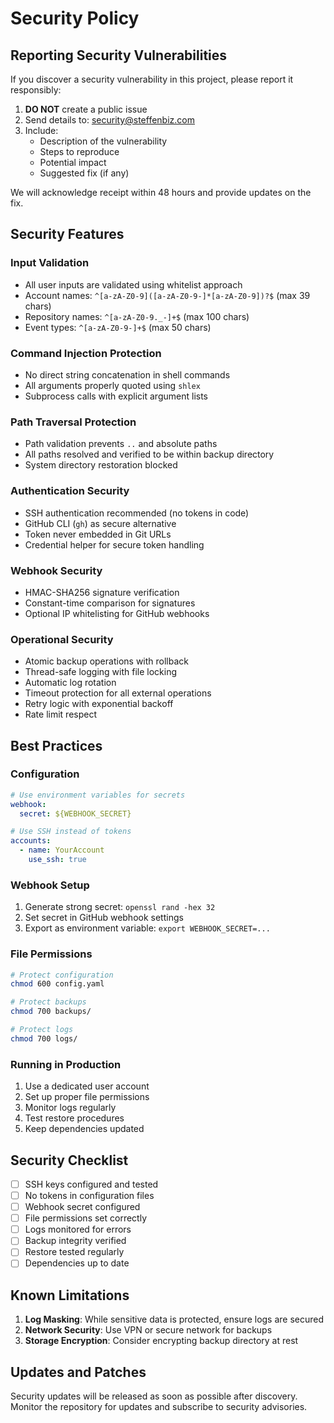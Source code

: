 # Security Policy

## Reporting Security Vulnerabilities

If you discover a security vulnerability in this project, please report it responsibly:

1. **DO NOT** create a public issue
2. Send details to: security@steffenbiz.com
3. Include:
   - Description of the vulnerability
   - Steps to reproduce
   - Potential impact
   - Suggested fix (if any)

We will acknowledge receipt within 48 hours and provide updates on the fix.

## Security Features

### Input Validation
- All user inputs are validated using whitelist approach
- Account names: `^[a-zA-Z0-9]([a-zA-Z0-9-]*[a-zA-Z0-9])?$` (max 39 chars)
- Repository names: `^[a-zA-Z0-9._-]+$` (max 100 chars)
- Event types: `^[a-zA-Z0-9-]+$` (max 50 chars)

### Command Injection Protection
- No direct string concatenation in shell commands
- All arguments properly quoted using `shlex`
- Subprocess calls with explicit argument lists

### Path Traversal Protection
- Path validation prevents `..` and absolute paths
- All paths resolved and verified to be within backup directory
- System directory restoration blocked

### Authentication Security
- SSH authentication recommended (no tokens in code)
- GitHub CLI (`gh`) as secure alternative
- Token never embedded in Git URLs
- Credential helper for secure token handling

### Webhook Security
- HMAC-SHA256 signature verification
- Constant-time comparison for signatures
- Optional IP whitelisting for GitHub webhooks

### Operational Security
- Atomic backup operations with rollback
- Thread-safe logging with file locking
- Automatic log rotation
- Timeout protection for all external operations
- Retry logic with exponential backoff
- Rate limit respect

## Best Practices

### Configuration
```yaml
# Use environment variables for secrets
webhook:
  secret: ${WEBHOOK_SECRET}

# Use SSH instead of tokens
accounts:
  - name: YourAccount
    use_ssh: true
```

### Webhook Setup
1. Generate strong secret: `openssl rand -hex 32`
2. Set secret in GitHub webhook settings
3. Export as environment variable: `export WEBHOOK_SECRET=...`

### File Permissions
```bash
# Protect configuration
chmod 600 config.yaml

# Protect backups
chmod 700 backups/

# Protect logs
chmod 700 logs/
```

### Running in Production
1. Use a dedicated user account
2. Set up proper file permissions
3. Monitor logs regularly
4. Test restore procedures
5. Keep dependencies updated

## Security Checklist

- [ ] SSH keys configured and tested
- [ ] No tokens in configuration files
- [ ] Webhook secret configured
- [ ] File permissions set correctly
- [ ] Logs monitored for errors
- [ ] Backup integrity verified
- [ ] Restore tested regularly
- [ ] Dependencies up to date

## Known Limitations

1. **Log Masking**: While sensitive data is protected, ensure logs are secured
2. **Network Security**: Use VPN or secure network for backups
3. **Storage Encryption**: Consider encrypting backup directory at rest

## Updates and Patches

Security updates will be released as soon as possible after discovery.
Monitor the repository for updates and subscribe to security advisories.